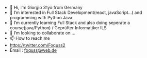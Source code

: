 - 👋 Hi, I’m Giorgio 31yo from Germany
- 👀 I’m interested in Full Stack Development(react, javaScript...) and programming with Python Java
- 🌱 I’m currently learning Full Stack and also doing seperate a course(java/Python) / Geprüfter Informatiker ILS
- 💞️ I’m looking to collaborate on ...
- 📫 How to reach me 
- https://twitter.com/Foquss2
- Email : foquss@web.de


